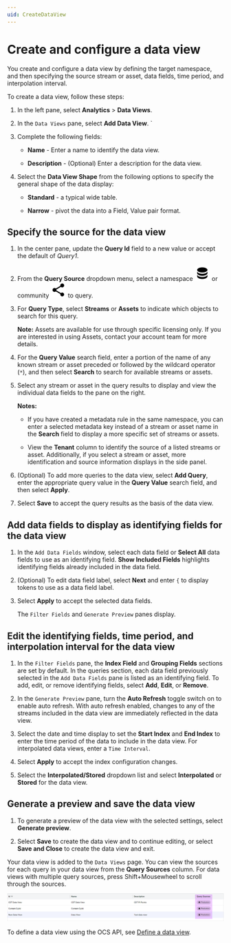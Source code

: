 ```yaml
---
uid: CreateDataView
---
```


# Create and configure a data view

You create and configure a data view by defining the target namespace, and then specifying the source stream or asset, data fields, time period, and interpolation interval.

To create a data view, follow these steps:

1. In the left pane, select **Analytics** > **Data Views**.

1. In the `Data Views` pane, select **Add Data View**.
`
1. Complete the following fields:

   - **Name** - Enter a name to identify the data view.

   - **Description** - (Optional) Enter a description for the data view.

1. Select the **Data View Shape** from the following options to specify the general shape of the data display:

   - **Standard** - a typical wide table.

   - **Narrow** - pivot the data into a Field, Value pair format.

## Specify the source for the data view

1. In the center pane, update the **Query Id** field to a new value or accept the default of *Query1*.

1. From the **Query Source** dropdown menu, select a namespace ![namespace](../../../_icons/default/database.svg) or community ![community](../../../_icons/default/share-variant.svg) to query.

1. For **Query Type**, select **Streams** or **Assets** to indicate which objects to search for this query.

   **Note:** Assets are available for use through specific licensing only. If you are interested in using Assets, contact your account team for more details.

1. For the **Query Value** search field, enter a portion of the name of any known stream or asset preceded or followed by the wildcard operator (`*`), and then select **Search** to search for available streams or assets.

1. Select any stream or asset in the query results to display and view the individual data fields to the pane on the right.

   **Notes:**
   
   - If you have created a metadata rule in the same namespace, you can enter a selected metadata key instead of a stream or asset name in the **Search** field to display a more specific set of streams or assets.
   
   - View the **Tenant** column to identify the source of a listed streams or asset. Additionally, if you select a stream or asset, more identification and source information displays in the side panel.

   <!-- TODO: Add image -->

1. (Optional) To add more queries to the data view, select **Add Query**, enter the appropriate query value in the **Query Value** search field, and then select **Apply**.

1. Select **Save** to accept the query results as the basis of the data view.

## Add data fields to display as identifying fields for the data view

1. In the `Add Data Fields` window, select each data field or **Select All** data fields to use as an identifying field. **Show Included Fields** highlights identifying fields already included in the data field.

1. (Optional) To edit data field label, select **Next** and enter `{` to display tokens to use as a data field label.

1. Select **Apply** to accept the selected data fields.

   The `Filter Fields` and `Generate Preview` panes display.

## Edit the identifying fields, time period, and interpolation interval for the data view

1. In the `Filter Fields` pane, the **Index Field** and **Grouping Fields** sections are set by default. In the queries section, each data field previously selected in the `Add Data Fields` pane is listed as an identifying field. To add, edit, or remove identifying fields, select **Add**, **Edit**, or **Remove**.

1. In the `Generate Preview` pane, turn the **Auto Refresh** toggle switch on to enable auto refresh. With auto refresh enabled, changes to any of the streams included in the data view are immediately reflected in the data view.

1. Select the date and time display to set the **Start Index** and **End Index** to enter the time period of the data to include in the data view. For interpolated data views, enter a `Time Interval`.

1. Select **Apply** to accept the index configuration changes.

1. Select the **Interpolated/Stored** dropdown list and select **Interpolated** or **Stored** for the data view.

## Generate a preview and save the data view

1. To generate a preview of the data view with the selected settings, select **Generate preview**.

1. Select **Save** to create the data view and to continue editing, or select **Save and Close** to create the data view and exit.

Your data view is added to the `Data Views` page. You can view the sources for each query in your data view from the **Query Sources** column. For data views with multiple query sources, press Shift+Mousewheel to scroll through the sources.
   
![Data Views: Query sources column](_images/query-sources-column.png)

To define a data view using the OCS API, see [Define a data view](xref:DataViewsQuickStartDefine).